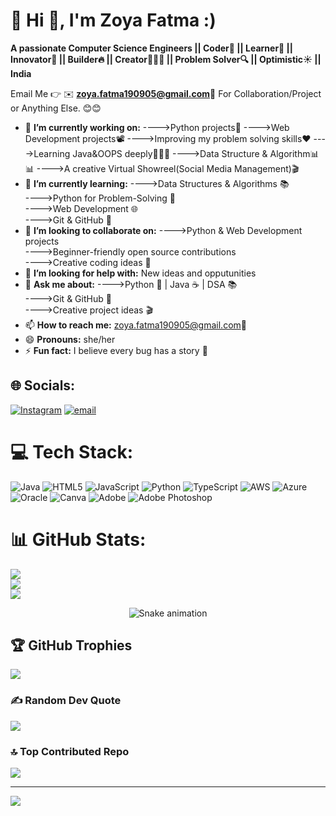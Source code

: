 # 💫 Hi 👋, I'm Zoya Fatma :)
**A passionate Computer Science Engineers || Coder👾 || Learner📖 || Innovator🚀 || Builder🔥 || Creator💁🏻‍♀️ || Problem Solver🔍 || Optimistic☀️ || India**

Email Me 👉 ✉️ **zoya.fatma190905@gmail.com📧** For Collaboration/Project or Anything Else. 😊😊

- 🔭 **I’m currently working on:**
  ---->Python projects🐍
---->Web Development projects📽️
---->Improving my problem solving skills♥️
---->Learning Java&OOPS deeply👩🏻‍💻
---->Data Structure & Algorithm📊📊
---->A creative Virtual Showreel(Social Media Management)🎬
- 🌱 **I’m currently learning:**
---->Data Structures & Algorithms 📚  
---->Python for Problem-Solving 🐍  
---->Web Development 🌐  
---->Git & GitHub 🔧
- 👯 **I’m looking to collaborate on:**
---->Python & Web Development projects  
---->Beginner-friendly open source contributions  
---->Creative coding ideas 🚀
- 🤔 **I’m looking for help with:** New ideas and opputunities
- 💬 **Ask me about:**
---->Python 🐍 | Java ☕ | DSA 📚  
---->Git & GitHub 🔧  
---->Creative project ideas 🎬
- 📫 **How to reach me:** zoya.fatma190905@gmail.com📧
- 😄 **Pronouns:** she/her
- ⚡ **Fun fact:** I believe every bug has a story 🐛
  
## 🌐 Socials:
[![Instagram](https://img.shields.io/badge/Instagram-%23E4405F.svg?logo=Instagram&logoColor=white)](https://instagram.com/_nvmzoya_) [![email](https://img.shields.io/badge/Email-D14836?logo=gmail&logoColor=white)](mailto:zoya.fatma190905@gmail.com) 

# 💻 Tech Stack:
![Java](https://img.shields.io/badge/java-%23ED8B00.svg?style=for-the-badge&logo=openjdk&logoColor=white) ![HTML5](https://img.shields.io/badge/html5-%23E34F26.svg?style=for-the-badge&logo=html5&logoColor=white) ![JavaScript](https://img.shields.io/badge/javascript-%23323330.svg?style=for-the-badge&logo=javascript&logoColor=%23F7DF1E) ![Python](https://img.shields.io/badge/python-3670A0?style=for-the-badge&logo=python&logoColor=ffdd54) ![TypeScript](https://img.shields.io/badge/typescript-%23007ACC.svg?style=for-the-badge&logo=typescript&logoColor=white) ![AWS](https://img.shields.io/badge/AWS-%23FF9900.svg?style=for-the-badge&logo=amazon-aws&logoColor=white) ![Azure](https://img.shields.io/badge/azure-%230072C6.svg?style=for-the-badge&logo=microsoftazure&logoColor=white) ![Oracle](https://img.shields.io/badge/Oracle-F80000?style=for-the-badge&logo=oracle&logoColor=white) ![Canva](https://img.shields.io/badge/Canva-%2300C4CC.svg?style=for-the-badge&logo=Canva&logoColor=white) ![Adobe](https://img.shields.io/badge/adobe-%23FF0000.svg?style=for-the-badge&logo=adobe&logoColor=white) ![Adobe Photoshop](https://img.shields.io/badge/adobe%20photoshop-%2331A8FF.svg?style=for-the-badge&logo=adobe%20photoshop&logoColor=white)
# 📊 GitHub Stats:
![](https://github-readme-stats.vercel.app/api?username=ZoyaFatma-ops&theme=dark&hide_border=false&include_all_commits=true&count_private=true)<br/>
![](https://nirzak-streak-stats.vercel.app/?user=ZoyaFatma-ops&theme=dark&hide_border=false)<br/>
![](https://github-readme-stats.vercel.app/api/top-langs/?username=ZoyaFatma-ops&theme=dark&hide_border=false&include_all_commits=true&count_private=true&layout=compact)


<!-- Snake Game Repo View -->

<div align="center">
  <img src="https://profile-readme-generator.com/assets/snake.svg" alt="Snake animation" />
</div>


## 🏆 GitHub Trophies
![](https://github-profile-trophy.vercel.app/?username=ZoyaFatma-ops&theme=radical&no-frame=false&no-bg=true&margin-w=4)

### ✍️ Random Dev Quote
![](https://quotes-github-readme.vercel.app/api?type=horizontal&theme=radical)

### 🔝 Top Contributed Repo
![](https://github-contributor-stats.vercel.app/api?username=ZoyaFatma-ops&limit=5&theme=dark&combine_all_yearly_contributions=true)

---
[![](https://visitcount.itsvg.in/api?id=ZoyaFatma-ops&icon=0&color=0)](https://visitcount.itsvg.in)

<!-- Proudly created with GPRM ( https://gprm.itsvg.in ) -->
